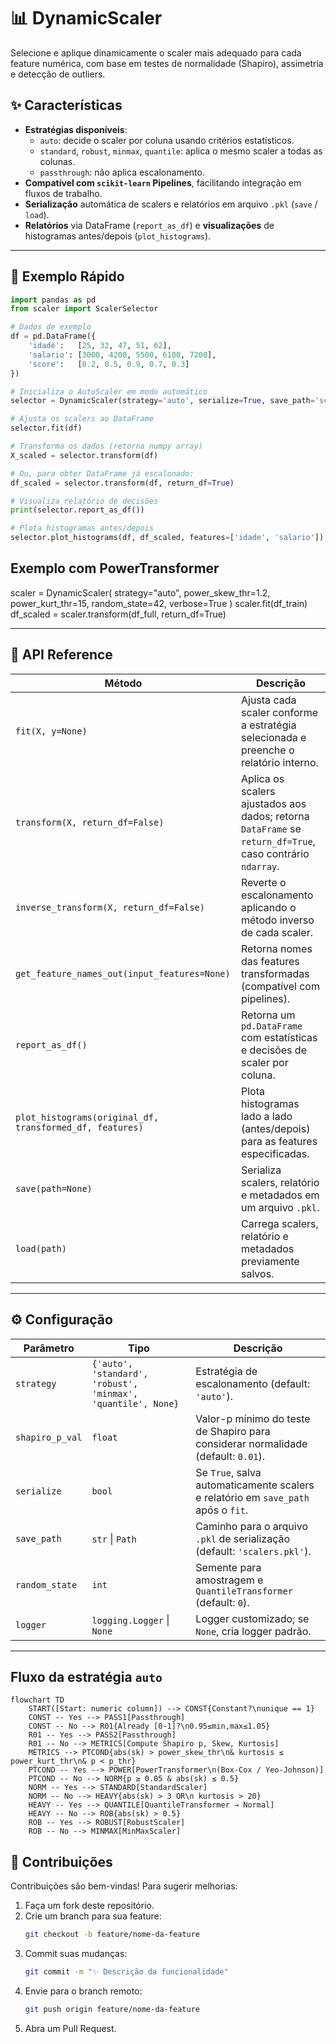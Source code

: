 # 📊 DynamicScaler

Selecione e aplique dinamicamente o scaler mais adequado para cada feature numérica, com base em testes de normalidade (Shapiro), assimetria e detecção de outliers.

## ✨ Características

- **Estratégias disponíveis**:  
  - `auto`: decide o scaler por coluna usando critérios estatísticos.  
  - `standard`, `robust`, `minmax`, `quantile`: aplica o mesmo scaler a todas as colunas.  
  - `passthrough`: não aplica escalonamento.  
- **Compatível com `scikit-learn` Pipelines**, facilitando integração em fluxos de trabalho.  
- **Serialização** automática de scalers e relatórios em arquivo `.pkl` (`save` / `load`).  
- **Relatórios** via DataFrame (`report_as_df`) e **visualizações** de histogramas antes/depois (`plot_histograms`).

---

## 🚀 Exemplo Rápido

```python
import pandas as pd
from scaler import ScalerSelector

# Dados de exemplo
df = pd.DataFrame({
    'idade':   [25, 32, 47, 51, 62],
    'salario': [3000, 4200, 5500, 6100, 7200],
    'score':   [0.2, 0.5, 0.9, 0.7, 0.3]
})

# Inicializa o AutoScaler em modo automático
selector = DynamicScaler(strategy='auto', serialize=True, save_path='scalers.pkl')

# Ajusta os scalers ao DataFrame
selector.fit(df)

# Transforma os dados (retorna numpy array)
X_scaled = selector.transform(df)

# Ou, para obter DataFrame já escalonado:
df_scaled = selector.transform(df, return_df=True)

# Visualiza relatório de decisões
print(selector.report_as_df())

# Plota histogramas antes/depois
selector.plot_histograms(df, df_scaled, features=['idade', 'salario'])
```

## Exemplo com PowerTransformer

scaler = DynamicScaler(
    strategy="auto",
    power_skew_thr=1.2,
    power_kurt_thr=15,
    random_state=42,
    verbose=True
)
scaler.fit(df_train)
df_scaled = scaler.transform(df_full, return_df=True)

---

## 📒 API Reference

| Método                                                             | Descrição                                                                                          |
|--------------------------------------------------------------------|----------------------------------------------------------------------------------------------------|
| `fit(X, y=None)`                                                   | Ajusta cada scaler conforme a estratégia selecionada e preenche o relatório interno.               |
| `transform(X, return_df=False)`                                    | Aplica os scalers ajustados aos dados; retorna `DataFrame` se `return_df=True`, caso contrário `ndarray`. |
| `inverse_transform(X, return_df=False)`                            | Reverte o escalonamento aplicando o método inverso de cada scaler.                                 |
| `get_feature_names_out(input_features=None)`                       | Retorna nomes das features transformadas (compatível com pipelines).                               |
| `report_as_df()`                                                   | Retorna um `pd.DataFrame` com estatísticas e decisões de scaler por coluna.                        |
| `plot_histograms(original_df, transformed_df, features)`           | Plota histogramas lado a lado (antes/depois) para as features especificadas.                       |
| `save(path=None)`                                                  | Serializa scalers, relatório e metadados em um arquivo `.pkl`.                                     |
| `load(path)`                                                       | Carrega scalers, relatório e metadados previamente salvos.                                         |

---

## ⚙️ Configuração

| Parâmetro      | Tipo                                                              | Descrição                                                                 |
|----------------|-------------------------------------------------------------------|---------------------------------------------------------------------------|
| `strategy`     | `{'auto', 'standard', 'robust', 'minmax', 'quantile', None}`      | Estratégia de escalonamento (default: `'auto'`).                          |
| `shapiro_p_val`| `float`                                                           | Valor-p mínimo do teste de Shapiro para considerar normalidade (default: `0.01`). |
| `serialize`    | `bool`                                                            | Se `True`, salva automaticamente scalers e relatório em `save_path` após o `fit`. |
| `save_path`    | `str` \| `Path`                                                   | Caminho para o arquivo `.pkl` de serialização (default: `'scalers.pkl'`). |
| `random_state` | `int`                                                             | Semente para amostragem e `QuantileTransformer` (default: `0`).           |
| `logger`       | `logging.Logger` \| `None`                                        | Logger customizado; se `None`, cria logger padrão.                        |

---
## Fluxo da estratégia `auto`

```mermaid
flowchart TD
    START([Start: numeric column]) --> CONST{Constant?\nunique == 1}
    CONST -- Yes --> PASS1[Passthrough]
    CONST -- No --> R01{Already [0‑1]?\n0.95≤min,max≤1.05}
    R01 -- Yes --> PASS2[Passthrough]
    R01 -- No --> METRICS[Compute Shapiro p, Skew, Kurtosis]
    METRICS --> PTCOND{abs(sk) > power_skew_thr\n& kurtosis ≤ power_kurt_thr\n& p < p_thr}
    PTCOND -- Yes --> POWER[PowerTransformer\n(Box‑Cox / Yeo‑Johnson)]
    PTCOND -- No --> NORM{p ≥ 0.05 & abs(sk) ≤ 0.5}
    NORM -- Yes --> STANDARD[StandardScaler]
    NORM -- No --> HEAVY{abs(sk) > 3 OR\n kurtosis > 20}
    HEAVY -- Yes --> QUANTILE[QuantileTransformer → Normal]
    HEAVY -- No --> ROB{abs(sk) > 0.5}
    ROB -- Yes --> ROBUST[RobustScaler]
    ROB -- No --> MINMAX[MinMaxScaler]
```

## 🤝 Contribuições

Contribuições são bem-vindas! Para sugerir melhorias:

1. Faça um fork deste repositório.  
2. Crie um branch para sua feature:  
   ```bash
   git checkout -b feature/nome-da-feature
   ```  
3. Commit suas mudanças:  
   ```bash
   git commit -m "✨ Descrição da funcionalidade"
   ```  
4. Envie para o branch remoto:  
   ```bash
   git push origin feature/nome-da-feature
   ```  
5. Abra um Pull Request.
